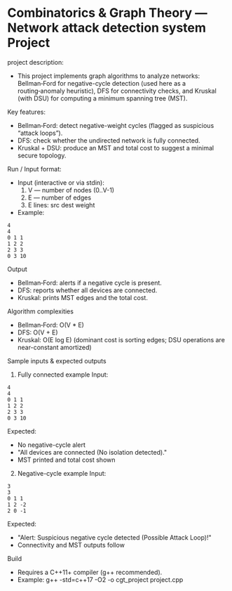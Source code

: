 # Combinatorics & Graph Theory — Network attack detection system Project

project description: 
- This project implements graph algorithms to analyze networks: Bellman‑Ford for negative-cycle detection (used here as a routing‑anomaly heuristic), DFS for connectivity checks, and Kruskal (with DSU) for computing a minimum spanning tree (MST).

Key features: 
- Bellman‑Ford: detect negative-weight cycles (flagged as suspicious “attack loops”).
- DFS: check whether the undirected network is fully connected.
- Kruskal + DSU: produce an MST and total cost to suggest a minimal secure topology.

Run / Input format:
- Input (interactive or via stdin):
  1) V — number of nodes (0..V-1)
  2) E — number of edges
  3) E lines: src dest weight
- Example:
``` 
4
4
0 1 1
1 2 2
2 3 3
0 3 10
```

Output
- Bellman‑Ford: alerts if a negative cycle is present.
- DFS: reports whether all devices are connected.
- Kruskal: prints MST edges and the total cost.

Algorithm complexities
- Bellman‑Ford: O(V * E)
- DFS: O(V + E)
- Kruskal: O(E log E) (dominant cost is sorting edges; DSU operations are near-constant amortized)

Sample inputs & expected outputs
1) Fully connected example
Input:
```
4
4
0 1 1
1 2 2
2 3 3
0 3 10
```
Expected:
- No negative-cycle alert
- "All devices are connected (No isolation detected)."
- MST printed and total cost shown

2) Negative-cycle example
Input:
```
3
3
0 1 1
1 2 -2
2 0 -1
```
Expected:
- "Alert: Suspicious negative cycle detected (Possible Attack Loop)!"
- Connectivity and MST outputs follow

  
Build
- Requires a C++11+ compiler (g++ recommended).
- Example:
  g++ -std=c++17 -O2 -o cgt_project project.cpp

  
